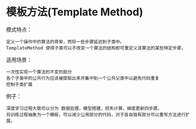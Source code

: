 # 模板方法(Template Method)

模式特点：

    定义一个操作中的算法的骨架，而将一些步骤延迟到子类中。
    TemplateMethod 使得子类可以不改变一个算法的结构即可重定义该算法的某些特定步骤。
    
适用场景：

    一次性实现一个算法的不变的部分
    各个子类中的公共行为应该被提取出来并集中到一个公共父类中以避免代码重复
    控制子类扩展

例子：

    深度学习过程大致可以分为 数据处理，模型搭建，损失计算，梯度更新四步骤。
    将训练过程抽象为一个模板，可以减少公用部分的代码，对于各自独有部分可以重写方法进行扩展。